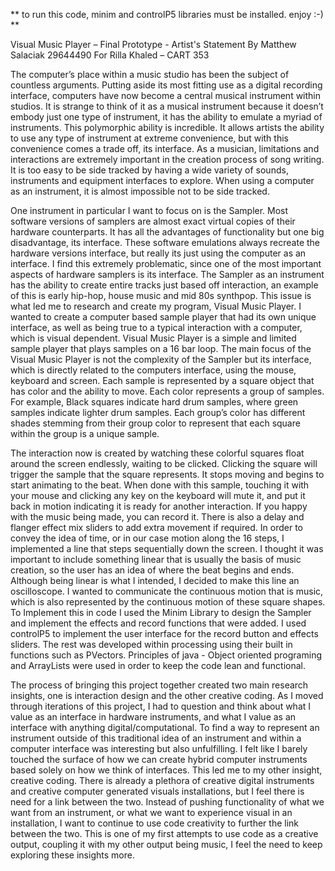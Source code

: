 **
to run this code, minim and controlP5 libraries must be installed. enjoy :-)
**

Visual Music Player – Final Prototype - Artist's Statement
By Matthew Salaciak 29644490
For Rilla Khaled – CART 353

The computer’s place within a music studio has been the subject of countless arguments. Putting aside its most fitting use as a digital recording interface, computers have now become a central musical instrument within studios. It is strange to think of it as a musical instrument because it doesn’t embody just one type of instrument, it has the ability to emulate a myriad of instruments. This polymorphic ability is incredible. It allows artists the ability to use any type of instrument at extreme convenience, but with this convenience comes a trade off, its interface. As a musician, limitations and interactions are extremely important in the creation process of song writing. It is too easy to be side tracked by having a wide variety of sounds, instruments and equipment interfaces to explore. When using a computer as an instrument, it is almost impossible not to be side tracked.

One instrument in particular I want to focus on is the Sampler. Most software versions of samplers are almost exact virtual copies of their hardware counterparts. It has all the advantages of functionality but one big disadvantage, its interface. These software emulations always recreate the hardware versions interface, but really its just using the computer as an interface. I find this extremely problematic, since one of the most important aspects of hardware samplers is its interface. The Sampler as an instrument has the ability to create entire tracks just based off interaction, an example of this is early hip-hop, house music and mid 80s synthpop. This issue is what led me to research and create my program, Visual Music Player. I wanted to create a computer based sample player that had its own unique interface, as well as being true to a typical interaction with a computer, which is visual dependent.
Visual Music Player is a simple and limited sample player that plays samples on a 16 bar loop. The main focus of the Visual Music Player is not the complexity of the Sampler but its interface, which is directly related to the computers interface, using the mouse, keyboard and screen. Each sample is represented by a square object that has color and the ability to move. Each color represents a group of samples. For example, Black squares indicate hard drum samples, where green samples indicate lighter drum samples. Each group’s color has different shades stemming from their group color to represent that each square within the group is a unique sample. 

The interaction now is created by watching these colorful squares float around the screen endlessly, waiting to be clicked. Clicking the square will trigger the sample that the square represents. It stops moving and begins to start animating to the beat. When done with this sample, touching it with your mouse and clicking any key on the keyboard will mute it, and put it back in motion indicating it is ready for another interaction. If you happy with the music being made, you can record it. There is also a delay and flanger effect mix sliders to add extra movement if required. In order to convey the idea of time, or in our case motion along the 16 steps, I implemented a line that steps sequentially down the screen. I thought it was important to include something linear that is usually the basis of music creation, so the user has an idea of where the beat begins and ends. Although being linear is what I intended, I decided to make this line an oscilloscope. I wanted to communicate the continuous motion that is music, which is also represented by the continuous motion of these square shapes.
To Implement this in code I used the Minim Library to design the Sampler and implement the effects and record functions that were added. I used controlP5 to implement the user interface for the record button and effects sliders. The rest was developed within processing using their built in functions such as PVectors. Principles of java - Object oriented programing and ArrayLists were used in order to keep the code lean and functional. 

The process of bringing this project together created two main research insights, one is interaction design and the other creative coding. As I moved through iterations of this project, I had to question and think about what I value as an interface in hardware instruments, and what I value as an interface with anything digital/computational. To find a way to represent an instrument outside of this traditional idea of an instrument and within a computer interface was interesting but also unfulfilling. I felt like I barely touched the surface of how we can create hybrid computer instruments based solely on how we think of interfaces. This led me to my other insight, creative coding. There is already a plethora of creative digital instruments and creative computer generated visuals installations, but I feel there is need for a link between the two. Instead of pushing functionality of what we want from an instrument, or what we want to experience visual in an installation, I want to continue to use code creativity to further the link between the two. This is one of my first attempts to use code as a creative output, coupling it with my other output being music, I feel the need to keep exploring these insights more.
